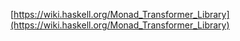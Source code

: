[https://wiki.haskell.org/Monad_Transformer_Library](https://wiki.haskell.org/Monad_Transformer_Library)